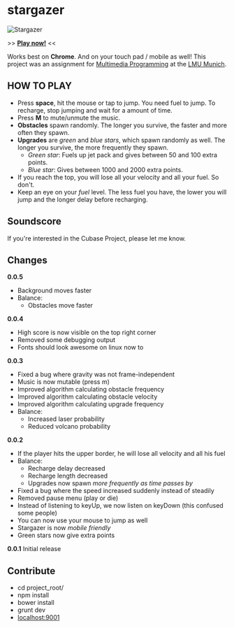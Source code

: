 stargazer
=========

![Stargazer](https://raw.githubusercontent.com/arekkas/stargazer/master/stargazer.png "Stargazer")

\>\> [**Play now!**](http://arekkas.github.io/stargazer/app) \<\<

Works best on **Chrome**. And on your touch pad / mobile as well!
This project was an assignment for [Multimedia Programming](http://www.medien.ifi.lmu.de/lehre/ss15/mmp/) at the [LMU Munich](http://www.uni-muenchen.de/index.html).

## HOW TO PLAY

* Press **space**, hit the mouse or tap to jump. You need fuel to jump. To recharge, stop jumping and wait for a amount of time.
* Press **M** to mute/unmute the music.
* **Obstacles** spawn randomly. The longer you survive, the faster and more often they spawn.
* **Upgrades** are *green* and *blue stars*, which spawn randomly as well. The longer you survive, the more frequently they spawn.
  * *Green star*: Fuels up jet pack and gives between 50 and 100 extra points.
  * *Blue star*: Gives between 1000 and 2000 extra points.
* If you reach the top, you will lose all your velocity and all your fuel. So don't.
* Keep an eye on your *fuel* level. The less fuel you have, the lower you will jump and the longer delay before recharging.

## Soundscore

If you're interested in the Cubase Project, please let me know.

## Changes

**0.0.5**
* Background moves faster
* Balance:
  * Obstacles move faster

**0.0.4**
* High score is now visible on the top right corner
* Removed some debugging output
* Fonts should look awesome on linux now to

**0.0.3**
* Fixed a bug where gravity was not frame-independent
* Music is now mutable (press m)
* Improved algorithm calculating obstacle frequency
* Improved algorithm calculating obstacle velocity
* Improved algorithm calculating upgrade frequency
* Balance:
  * Increased laser probability
  * Reduced volcano probability

**0.0.2**
* If the player hits the upper border, he will lose all velocity and all his fuel
* Balance:
  * Recharge delay decreased
  * Recharge length decreased
  * Upgrades now spawn *more frequently as time passes by*
* Fixed a bug where the speed increased suddenly instead of steadily
* Removed pause menu (play or die)
* Instead of listening to keyUp, we now listen on keyDown (this confused some people)
* You can now use your mouse to jump as well
* Stargazer is now *mobile friendly*
* Green stars now give extra points

**0.0.1**
Initial release

## Contribute

* cd project_root/
* npm install
* bower install
* grunt dev
* [localhost:9001](http://localhost:9001)
